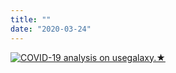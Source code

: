 ```yaml
---
title: ""
date: "2020-03-24"
---
```


[![COVID-19 analysis on usegalaxy.★](/splash/covid-19/covid-19-banner.png)](https://covid19.galaxyproject.org/)
